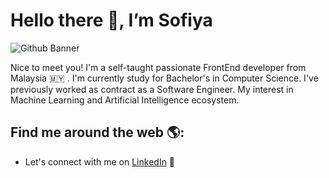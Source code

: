 # Hello there 👋, I’m Sofiya
![Github Banner](https://user-images.githubusercontent.com/79184604/230042744-649082c6-081d-4577-8f24-9ccb13fbafe3.png)

Nice to meet you! I'm a self-taught passionate FrontEnd developer from Malaysia 🇲🇾 . I'm currently study for Bachelor's in Computer Science. I've previously worked as contract as a Software Engineer. My interest in Machine Learning and Artificial Intelligence ecosystem.

## Find me around the web 🌎:

- Let's connect with me on [LinkedIn](https://www.linkedin.com/in/asofiyatukiran/) 💼



<!---
asofiyatukiran/asofiyatukiran is a ✨ special ✨ repository because its `README.md` (this file) appears on your GitHub profile.
You can click the Preview link to take a look at your changes.
--->
